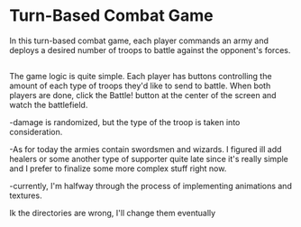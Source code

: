 # Turn-Based Combat Game

In this turn-based combat game, each player commands an army and deploys a desired number of troops to battle against the opponent's forces.

## 

The game logic is quite simple. Each player has buttons controlling the amount of each type of troops they'd like to send to battle. When both players are done, click the Battle! button at the center of the screen and watch the battlefield.

-damage is randomized, but the type of the troop is taken into consideration.

-As for today the armies contain swordsmen and wizards. I figured ill add healers or some another type of supporter quite late since it's  really simple and I prefer to finalize  some more complex stuff right now.

-currently, I'm halfway through the process  of implementing animations and textures.
 
Ik the directories are wrong, I'll change them eventually
